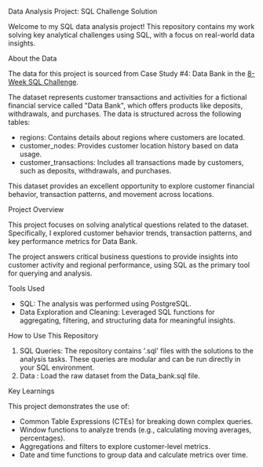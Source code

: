  Data Analysis Project: SQL Challenge Solution  

Welcome to my SQL data analysis project! This repository contains my work solving key analytical challenges using SQL, with a focus on real-world data insights.


 About the Data  

The data for this project is sourced from Case Study #4: Data Bank in the [8-Week SQL Challenge](https://8weeksqlchallenge.com/case-study-4/).  

The dataset represents customer transactions and activities for a fictional financial service called "Data Bank", which offers products like deposits, withdrawals, and purchases. The data is structured across the following tables:  

- regions: Contains details about regions where customers are located.  
- customer_nodes: Provides customer location history based on data usage.  
- customer_transactions: Includes all transactions made by customers, such as deposits, withdrawals, and purchases.  

This dataset provides an excellent opportunity to explore customer financial behavior, transaction patterns, and movement across locations.

 Project Overview  

This project focuses on solving analytical questions related to the dataset. Specifically, I explored customer behavior trends, transaction patterns, and key performance metrics for Data Bank.  

The project answers critical business questions to provide insights into customer activity and regional performance, using SQL as the primary tool for querying and analysis.  

Tools Used  

- SQL: The analysis was performed using PostgreSQL.  
- Data Exploration and Cleaning: Leveraged SQL functions for aggregating, filtering, and structuring data for meaningful insights.  

How to Use This Repository  

1. SQL Queries: The repository contains '.sql' files with the solutions to the analysis tasks. These queries are modular and can be run directly in your SQL environment.  
2. Data : Load the raw dataset from the Data_bank.sql file.

 Key Learnings  

This project demonstrates the use of:  
- Common Table Expressions (CTEs) for breaking down complex queries.  
- Window functions to analyze trends (e.g., calculating moving averages, percentages).  
- Aggregations and filters to explore customer-level metrics.  
- Date and time functions to group data and calculate metrics over time.  

